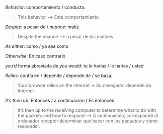 *Behavior*:  comportamiento / conducta.
> This behavior --> Este comportamiento

*Despite*: a pesar de / *nuance*: matiz
> Despite the nuance --> a pesar de los matices

*As either*: como / ya sea como 
	
*Otherwise*: En caso contrario

*you’d* forma abreviada de *you would*: tu lo harías / lo harías / usted
 
*Relies*: confía en /  depende / depende de / se basa.
> Your browser relies on the internet -> Su navegador depende de Internet

*It’s then up*: Entonces / a continuación / Es entonces
 > It’s then up to the receiving computer to determine what to do with the packets and how to respond --> A continuación, corresponde al ordenador receptor determinar qué hacer con los paquetes y cómo responder.
 
 